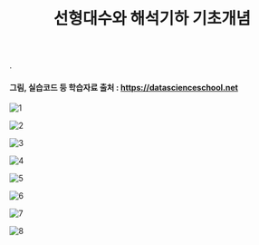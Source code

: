 ﻿---
layout: post
title: "선형대수와 해석기하 기초개념"
tags: [수학기초]
comments: true
---

.

#### 그림, 실습코드 등 학습자료 출처 : https://datascienceschool.net

![1](https://user-images.githubusercontent.com/41605276/60566544-302c8e80-9da2-11e9-8ffc-9b6e87fe3581.jpg)

![2](https://user-images.githubusercontent.com/41605276/60566561-37539c80-9da2-11e9-9659-0c6173bbdfab.jpg)

![3](https://user-images.githubusercontent.com/41605276/60566574-3fabd780-9da2-11e9-9a9b-a2a122825685.jpg)

![4](https://user-images.githubusercontent.com/41605276/60566583-45092200-9da2-11e9-9eaf-f48894f032b3.jpg)

![5](https://user-images.githubusercontent.com/41605276/60566590-4b979980-9da2-11e9-8e1e-826331cd8117.jpg)

![6](https://user-images.githubusercontent.com/41605276/60566604-53573e00-9da2-11e9-90e4-f0cff2a3cd5a.jpg)

![7](https://user-images.githubusercontent.com/41605276/60566608-581bf200-9da2-11e9-8877-8bb7bb1285df.jpg)

![8](https://user-images.githubusercontent.com/41605276/60566614-5d793c80-9da2-11e9-9f91-d0070d9011b3.jpg)